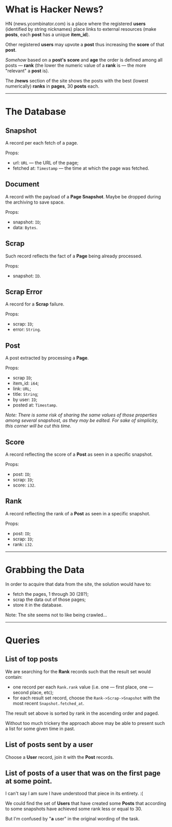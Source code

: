 
# What is Hacker News?

HN (news.ycombinator.com) is a place where the registered **users** (identified by string nicknames) place links to external resources (make **posts**, each **post** has a unique **item_id**).

Other registered **users** may upvote a **post** thus increasing the **score** of that **post**.

*Somehow* based on a **post's** **score** and **age** the order is defined among all posts — **rank** (the lower the numeric value of a **rank** is — the more "relevant" a **post** is).

The **/news** section of the site shows the posts with the best (lowest numerically) **ranks** in **pages**, 30 **posts** each.

---

# The Database

## Snapshot

A record per each fetch of a page.

Props:
- url: `URL` — the URL of the page;
- fetched at: `Timestamp` — the time at which the page was fetched.

## Document

A record with the payload of a **Page Snapshot**.
Maybe be dropped during the archiving to save space.

Props:
- snapshot: `ID`;
- data: `Bytes`.

## Scrap

Such record reflects the fact of a **Page** being already processed.

Props:
- snapshot: `ID`.

## Scrap Error

A record for a **Scrap** failure.

Props:
- scrap: `ID`;
- error: `String`.

## Post

A post extracted by processing a **Page**.

Props:
- scrap `ID`;
- item_id: `i64`;
- link: `URL`;
- title: `String`;
- by user: `ID`;
- posted at: `Timestamp`.

*Note: There is some risk of sharing the same values of those properties among several snapshost, as they may be edited. For sake of simplicity, this corner will be cut this time.*

## Score

A record reflecting the score of a **Post** as seen in a specific snapshot.

Props:
- post: `ID`;
- scrap: `ID`;
- score: `i32`.

## Rank

A record reflecting the rank of a **Post** as seen in a specific snapshot.

Props:
- post: `ID`;
- scrap: `ID`;
- rank: `i32`.

---

# Grabbing the Data

In order to acquire that data from the site, the solution would have to:
- fetch the pages, 1 through 30 (28?);
- scrap the data out of those pages;
- store it in the database.

Note: The site seems not to like being crawled...

---

# Queries

## List of top posts

We are searching for the **Rank** records such that the result set would contain:
- one record per each `Rank.rank` value (i.e. one — first place, one — second place, etc);
- for each result set record, choose the `Rank->Scrap->Snapshot` with the most recent `Snapshot.fetched_at`.

The result set above is sorted by rank in the ascending order and paged.

Without too much trickery the approach above may be able to present such a list for some given time in past.

## List of posts sent by a user

Choose a **User** record, join it with the **Post** records.

## List of posts of a user that was on the first page at some point.

I can't say I am sure I have understood that piece in its entirety. :(

We could find the set of **Users** that have created some **Posts** that according to some snapshots have achieved some rank less or equal to 30.

But I'm confused by "**a** user" in the original wording of the task.



